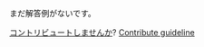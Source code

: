 
まだ解答例がないです。

[コントリビュートしませんか](https://github.com/BFEdev/BFE.dev-solutions/blob/main/quiz/settimeout-0ms_ja.md)?  [Contribute guideline](https://github.com/BFEdev/BFE.dev-solutions#how-to-contribute)
